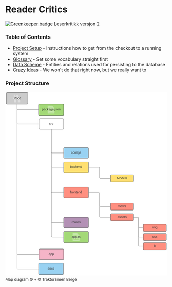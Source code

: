 # Reader Critics

[![Greenkeeper badge](https://badges.greenkeeper.io/dbmedialab/Reader-critics.svg?token=a55103c0252ec9f2b14f7bb9af0229280aeba52887991f94b78b271f245e9f0c)](https://greenkeeper.io/)
Leserkritikk versjon 2

### Table of Contents

* [Project Setup](doc/project-setup.md) - Instructions how to get from the checkout to a running system
* [Glossary](doc/glossary.md) - Set some vocabulary straight first
* [Data Scheme](doc/data-scheme.md) - Entities and relations used for persisting to the database
* [Crazy Ideas](doc/think-about-these-crazy-ideas.md) - We won't do that right now, but we really want to

### Project Structure

![Reader Critics Project Map](doc/img/leserkritikk_map.png)
<small>Map diagram ℗ + © Traktorsimen Berge</small>